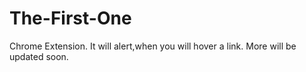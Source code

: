 # The-First-One
Chrome Extension.
It will alert,when you will hover a link.
More will be updated soon.
